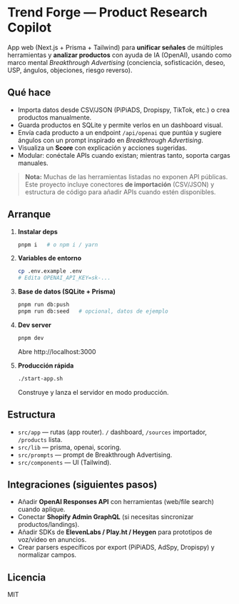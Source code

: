 # Trend Forge — Product Research Copilot

App web (Next.js + Prisma + Tailwind) para **unificar señales** de múltiples herramientas y **analizar productos** con ayuda de IA (OpenAI), usando como marco mental *Breakthrough Advertising* (conciencia, sofisticación, deseo, USP, ángulos, objeciones, riesgo reverso).

## Qué hace
- Importa datos desde CSV/JSON (PiPiADS, Dropispy, TikTok, etc.) o crea productos manualmente.
- Guarda productos en SQLite y permite verlos en un dashboard visual.
- Envía cada producto a un endpoint `/api/openai` que puntúa y sugiere ángulos con un prompt inspirado en *Breakthrough Advertising*.
- Visualiza un **Score** con explicación y acciones sugeridas.
- Modular: conéctale APIs cuando existan; mientras tanto, soporta cargas manuales.

> **Nota:** Muchas de las herramientas listadas no exponen API públicas. Este proyecto incluye conectores **de importación** (CSV/JSON) y estructura de código para añadir APIs cuando estén disponibles.

## Arranque
1. **Instalar deps**
   ```bash
   pnpm i   # o npm i / yarn
   ```
2. **Variables de entorno**
   ```bash
   cp .env.example .env
   # Edita OPENAI_API_KEY=sk-...
   ```
3. **Base de datos (SQLite + Prisma)**
   ```bash
   pnpm run db:push
   pnpm run db:seed   # opcional, datos de ejemplo
   ```
4. **Dev server**
   ```bash
   pnpm dev
   ```
   Abre http://localhost:3000

5. **Producción rápida**
   ```bash
   ./start-app.sh
   ```
   Construye y lanza el servidor en modo producción.

## Estructura
- `src/app` — rutas (app router). `/` dashboard, `/sources` importador, `/products` lista.
- `src/lib` — prisma, openai, scoring.
- `src/prompts` — prompt de Breakthrough Advertising.
- `src/components` — UI (Tailwind).

## Integraciones (siguientes pasos)
- Añadir **OpenAI Responses API** con herramientas (web/file search) cuando aplique.
- Conectar **Shopify Admin GraphQL** (si necesitas sincronizar productos/landings).
- Añadir SDKs de **ElevenLabs / Play.ht / Heygen** para prototipos de voz/video en anuncios.
- Crear parsers específicos por export (PiPiADS, AdSpy, Dropispy) y normalizar campos.

## Licencia
MIT
